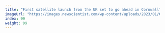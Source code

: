 ```yaml
---
title: "First satellite launch from the UK set to go ahead in Cornwall"
imageUrl: "https://images.newscientist.com/wp-content/uploads/2023/01/09124716/SEI_139691489.jpg?width=600"
index: 99
weight: 99
---
```


